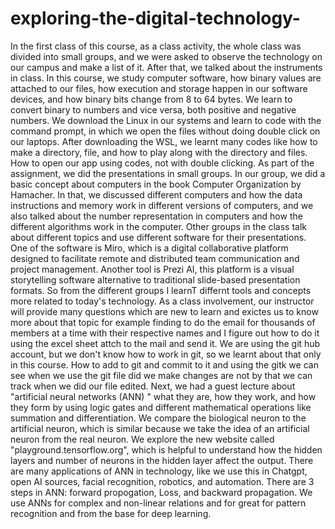 # exploring-the-digital-technology- 
In the first class of this course, as a class activity, the whole class was divided into small groups, and we were asked to observe the technology on our campus and make a list of it. After that, we talked about the instruments in class. 
In this course, we study computer software, how binary values are attached to our files, how execution and storage happen in our software devices, and how binary bits change from 8 to 64 bytes. 
We learn to convert binary to numbers and vice versa, both positive and negative numbers. 
We download the Linux in our systems and learn to code with the command prompt, in which we open the files without doing double click on our laptops.
After downloading the WSL, we learnt many codes like how to make a directory, file, and how to play along with the directory and files. How to open our app using codes, not with double clicking.
As part of the assignment, we did the presentations in small groups. In our group, we did a basic concept about computers in the book Computer Organization by Hamacher. In that, we discussed different computers and how the data instructions and memory work in different versions of computers, and we also talked about the number representation in computers and how the different algorithms work in  the computer. 
Other groups in the class talk about different topics and use different software for their presentations. One of the software is Miro, which is a digital collaborative  platform designed to facilitate remote and distributed team communication and project management. Another tool is Prezi AI, this platform is a visual storytelling  software alternative to traditional slide-based presentation formats. So from the different groups I learnT differnt tools and concepts more related to today's technology. 
As a class involvement, our instructor will provide many questions which are new to learn and exictes us to know more about that topic for example finding to do the email for thousands of members at a time with their respective names and I figure out how to do it using the excel sheet attch to the mail and send it. 
We are using the git hub account, but we don't know how to work in git, so we learnt about that only in this course. How to add to git and commit to it and using the gitk we can see when we use the git file did we make changes are not by that we can track when we did our file edited. 
Next, we had a guest lecture about "artificial neural networks (ANN) " what they are, how they work, and how they form by using logic gates and different mathematical operations like summation and differentiation. We compare the biological neuron to the artificial neuron, which is similar because we take the idea of an artificial neuron from the real neuron. 
We explore the new website called "playground.tensorflow.org", which is helpful to understand how the hidden layers and number of neurons in the hidden layer affect the output. There are many applications of ANN in technology, like we use this in Chatgpt, open AI sources, facial recognition, robotics, and automation.
There are 3 steps in ANN: forward propogation, Loss, and backward propagation. 
We use ANNs for complex and non-linear relations and for great for pattern recognition and from the base for deep learning. 

